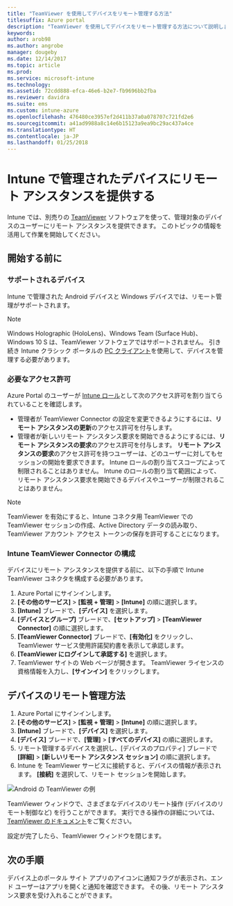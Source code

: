 ```yaml
---
title: "TeamViewer を使用してデバイスをリモート管理する方法"
titlesuffix: Azure portal
description: "TeamViewer を使用してデバイスをリモート管理する方法について説明します。"
keywords: 
author: arob98
ms.author: angrobe
manager: dougeby
ms.date: 12/14/2017
ms.topic: article
ms.prod: 
ms.service: microsoft-intune
ms.technology: 
ms.assetid: 72cdd888-efca-46e6-b2e7-fb9696bb2fba
ms.reviewer: davidra
ms.suite: ems
ms.custom: intune-azure
ms.openlocfilehash: 476480ce3957ef2d411b37a0a078707c721fd2e6
ms.sourcegitcommit: a41ad9988a8c14e6b15123a9ea9bc29ac437a4ce
ms.translationtype: HT
ms.contentlocale: ja-JP
ms.lasthandoff: 01/25/2018
---
```

# <a name="provide-remote-assistance-for-intune-managed-devices"></a>Intune で管理されたデバイスにリモート アシスタンスを提供する

Intune では、別売りの [TeamViewer](https://www.teamviewer.com) ソフトウェアを使って、管理対象のデバイスのユーザーにリモート アシスタンスを提供できます。 このトピックの情報を活用して作業を開始してください。

## <a name="before-you-start"></a>開始する前に

### <a name="supported-devices"></a>サポートされるデバイス

Intune で管理された Android デバイスと Windows デバイスでは、リモート管理がサポートされます。

>[!NOTE]
>Windows Holographic (HoloLens)、Windows Team (Surface Hub)、Windows 10 S は、TeamViewer ソフトウェアではサポートされません。 引き続き Intune クラシック ポータルの [PC クライアント](/intune-classic/deploy-use/pc-management-comparison?toc=/intune/toc.json)を使用して、デバイスを管理する必要があります。



### <a name="required-permissions"></a>必要なアクセス許可

Azure Portal のユーザーが [Intune ロール](https://docs.microsoft.com/intune-azure/access-control/role-based-access-control)として次のアクセス許可を割り当てられていることを確認します。
- 管理者が TeamViewer Connector の設定を変更できるようにするには、**リモート アシスタンスの更新**のアクセス許可を付与します。
- 管理者が新しいリモート アシスタンス要求を開始できるようにするには、**リモート アシスタンスの要求**のアクセス許可を付与します。 **リモート アシスタンスの要求**のアクセス許可を持つユーザーは、どのユーザーに対してもセッションの開始を要求できます。 Intune ロールの割り当てスコープによって制限されることはありません。 Intune のロールの割り当て範囲によって、リモート アシスタンス要求を開始できるデバイスやユーザーが制限されることはありません。

>[!NOTE]
>TeamViewer を有効にすると、Intune コネクタ用 TeamViewer での TeamViewer セッションの作成、Active Directory データの読み取り、TeamViewer アカウント アクセス トークンの保存を許可することになります。

### <a name="configure-the-intune-teamviewer-connector"></a>Intune TeamViewer Connector の構成

デバイスにリモート アシスタンスを提供する前に、以下の手順で Intune TeamViewer コネクタを構成する必要があります。


1. Azure Portal にサインインします。
2. **[その他のサービス]** > **[監視 + 管理]** > **[Intune]** の順に選択します。
3. **[Intune]** ブレードで、**[デバイス]** を選択します。
4. **[デバイスとグループ]** ブレードで、**[セットアップ]** > **[TeamViewer Connector]** の順に選択します。
5. **[TeamViewer Connector]** ブレードで、**[有効化]** をクリックし、TeamViewer サービス使用許諾契約書を表示して承認します。
6. **[TeamViewer にログインして承認する]** を選択します。
7. TeamViewer サイトの Web ページが開きます。 TeamViewer ライセンスの資格情報を入力し、**[サインイン]** をクリックします。


## <a name="how-to-remotely-administer-a-device"></a>デバイスのリモート管理方法

1. Azure Portal にサインインします。
2. **[その他のサービス]** > **[監視 + 管理]** > **[Intune]** の順に選択します。
3. **[Intune]** ブレードで、**[デバイス]** を選択します。
4. **[デバイス]** ブレードで、**[管理]** > **[すべてのデバイス]** の順に選択します。
5. リモート管理するデバイスを選択し、[デバイスのプロパティ] ブレードで **[詳細]** > **[新しいリモート アシスタンス セッション]** の順に選択します。
6. Intune を TeamViewer サービスに接続すると、デバイスの情報が表示されます。 **[接続]** を選択して、リモート セッションを開始します。

![Android の TeamViewer の例](./media/android-teamviewer.png)

TeamViewer ウィンドウで、さまざまなデバイスのリモート操作 (デバイスのリモート制御など) を行うことができます。 実行できる操作の詳細については、[TeamViewer のドキュメント](https://www.teamviewer.com/support/documents/)をご覧ください。

設定が完了したら、TeamViewer ウィンドウを閉じます。

## <a name="next-steps"></a>次の手順

デバイス上のポータル サイト アプリのアイコンに通知フラグが表示され、エンド ユーザーはアプリを開くと通知を確認できます。 その後、リモート アシスタンス要求を受け入れることができます。
